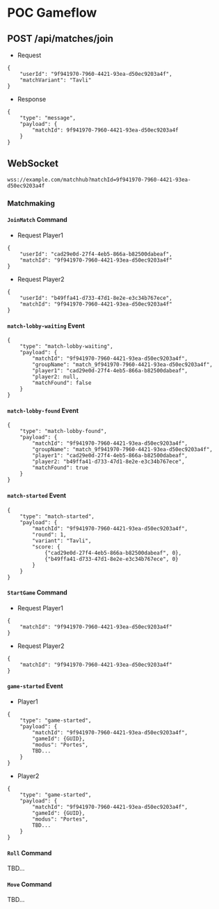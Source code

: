 # POC Gameflow

## POST /api/matches/join
- Request
```
{
    "userId": "9f941970-7960-4421-93ea-d50ec9203a4f",
    "matchVariant": "Tavli"
}
```
- Response
```
{
    "type": "message",
    "payload": {
        "matchId": 9f941970-7960-4421-93ea-d50ec9203a4f
    }
}
```

## WebSocket
`wss://example.com/matchhub?matchId=9f941970-7960-4421-93ea-d50ec9203a4f`

### Matchmaking

#### `JoinMatch` Command
- Request Player1
```
{
    "userId": "cad29e0d-27f4-4eb5-866a-b82500dabeaf",
    "matchId": "9f941970-7960-4421-93ea-d50ec9203a4f"
}
```
- Request Player2
```
{
    "userId": "b49ffa41-d733-47d1-8e2e-e3c34b767ece",
    "matchId": "9f941970-7960-4421-93ea-d50ec9203a4f"
}
```

#### `match-lobby-waiting` Event
```
{
    "type": "match-lobby-waiting",
    "payload": {
        "matchId": "9f941970-7960-4421-93ea-d50ec9203a4f",
        "groupName": "match_9f941970-7960-4421-93ea-d50ec9203a4f",
        "player1": "cad29e0d-27f4-4eb5-866a-b82500dabeaf",
        "player2: null,
        "matchFound": false
    }
}
```

#### `match-lobby-found` Event
```
{
    "type": "match-lobby-found",
    "payload": {
        "matchId": "9f941970-7960-4421-93ea-d50ec9203a4f",
        "groupName": "match_9f941970-7960-4421-93ea-d50ec9203a4f",
        "player1": "cad29e0d-27f4-4eb5-866a-b82500dabeaf",
        "player2: "b49ffa41-d733-47d1-8e2e-e3c34b767ece",
        "matchFound": true
    }
}
```

#### `match-started` Event
```
{
    "type": "match-started",
    "payload": {
        "matchId": "9f941970-7960-4421-93ea-d50ec9203a4f",
        "round": 1,
        "variant": "Tavli",
        "score: {
            {"cad29e0d-27f4-4eb5-866a-b82500dabeaf", 0},
            {"b49ffa41-d733-47d1-8e2e-e3c34b767ece", 0}
        }
    }
}
```

#### `StartGame` Command
- Request Player1
```
{
    "matchId": "9f941970-7960-4421-93ea-d50ec9203a4f"
}
```
- Request Player2
```
{
    "matchId": "9f941970-7960-4421-93ea-d50ec9203a4f"
}
```

#### `game-started` Event
- Player1
```
{
    "type": "game-started",
    "payload": {
        "matchId": "9f941970-7960-4421-93ea-d50ec9203a4f",
        "gameId": {GUID},
        "modus": "Portes",
        TBD...
    }
}
```
- Player2
```
{
    "type": "game-started",
    "payload": {
        "matchId": "9f941970-7960-4421-93ea-d50ec9203a4f",
        "gameId": {GUID},
        "modus": "Portes",
        TBD...
    }
}
```

#### `Roll` Command
TBD...

#### `Move` Command
TBD...